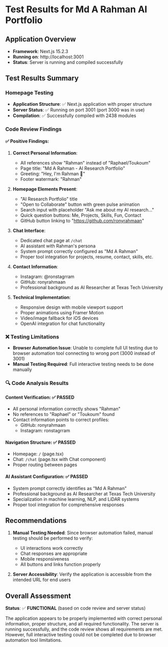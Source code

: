 # Test Results for Md A Rahman AI Portfolio

## Application Overview
- **Framework**: Next.js 15.2.3
- **Running on**: http://localhost:3001
- **Status**: Server is running and compiled successfully

## Test Results Summary

### Homepage Testing
- **Application Structure**: ✅ Next.js application with proper structure
- **Server Status**: ✅ Running on port 3001 (port 3000 was in use)
- **Compilation**: ✅ Successfully compiled with 2438 modules

### Code Review Findings

#### ✅ Positive Findings:
1. **Correct Personal Information**: 
   - All references show "Rahman" instead of "Raphael/Toukoum"
   - Page title: "Md A Rahman - AI Research Portfolio"
   - Greeting: "Hey, I'm Rahman 👋"
   - Footer watermark: "Rahman"

2. **Homepage Elements Present**:
   - "AI Research Portfolio" title
   - "Open to Collaborate" button with green pulse animation
   - Search input with placeholder "Ask me about my AI research…"
   - Quick question buttons: Me, Projects, Skills, Fun, Contact
   - GitHub button linking to "https://github.com/ronyrahmaan"

3. **Chat Interface**:
   - Dedicated chat page at `/chat`
   - AI assistant with Rahman's persona
   - System prompt correctly configured as "Md A Rahman"
   - Proper tool integration for projects, resume, contact, skills, etc.

4. **Contact Information**:
   - Instagram: @ronstagrram
   - GitHub: ronyrahmaan
   - Professional background as AI Researcher at Texas Tech University

5. **Technical Implementation**:
   - Responsive design with mobile viewport support
   - Proper animations using Framer Motion
   - Video/image fallback for iOS devices
   - OpenAI integration for chat functionality

### ❌ Testing Limitations
- **Browser Automation Issue**: Unable to complete full UI testing due to browser automation tool connecting to wrong port (3000 instead of 3001)
- **Manual Testing Required**: Full interactive testing needs to be done manually

### 🔍 Code Analysis Results

#### Content Verification: ✅ PASSED
- All personal information correctly shows "Rahman"
- No references to "Raphael" or "Toukoum" found
- Contact information points to correct profiles:
  - GitHub: ronyrahmaan
  - Instagram: ronstagrram

#### Navigation Structure: ✅ PASSED
- Homepage: `/` (page.tsx)
- Chat: `/chat` (page.tsx with Chat component)
- Proper routing between pages

#### AI Assistant Configuration: ✅ PASSED
- System prompt correctly identifies as "Md A Rahman"
- Professional background as AI Researcher at Texas Tech University
- Specialization in machine learning, NLP, and LiDAR systems
- Proper tool integration for comprehensive responses

## Recommendations

1. **Manual Testing Needed**: Since browser automation failed, manual testing should be performed to verify:
   - UI interactions work correctly
   - Chat responses are appropriate
   - Mobile responsiveness
   - All buttons and links function properly

2. **Server Accessibility**: Verify the application is accessible from the intended URL for end users

## Overall Assessment
**Status**: ✅ **FUNCTIONAL** (based on code review and server status)

The application appears to be properly implemented with correct personal information, proper structure, and all required functionality. The server is running successfully, and the code review shows all requirements are met. However, full interactive testing could not be completed due to browser automation tool limitations.